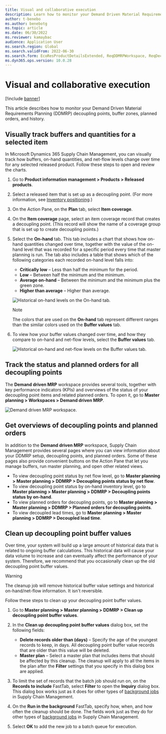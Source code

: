 ```yaml
---
title: Visual and collaborative execution
description: Learn how to monitor your Demand Driven Material Requirements Planning (DDMRP) decoupling points, buffer zones, planned orders, and history.
author: t-benebo
ms.author: benebotg
ms.topic: article
ms.date: 06/30/2022
ms.reviewer: kamaybac
audience: Application User
ms.search.region: Global
ms.search.validFrom: 2022-06-30
ms.search.form: EcoResProductDetailsExtended, ReqDDMRPWorkspace, ReqDecouplingPointsStatusByNetFlow, ReqDecouplingPointStatusByOnHand, ReqPlannedOrderForm, ReqItemDecoupledLeadTime
ms.dyn365.ops.version: 10.0.28
---
```


# Visual and collaborative execution

[!include [banner](../../includes/banner.md)]

This article describes how to monitor your Demand Driven Material Requirements Planning (DDMRP) decoupling points, buffer zones, planned orders, and history.

## Visually track buffers and quantities for a selected item

In Microsoft Dynamics 365 Supply Chain Management, you can visually track how buffers, on-hand quantities, and net-flow levels change over time for any selected released product. Follow these steps to open and review the charts.

1. Go to **Product information management \> Products \> Released products**.
1. Select a released item that is set up as a decoupling point. (For more information, see [Inventory positioning](ddmrp-inventory-positioning.md).)
1. On the Action Pane, on the **Plan** tab, select **Item coverage**.
1. On the **Item coverage** page, select an item coverage record that creates a decoupling point. (This record will show the name of a coverage group that is set up to create decoupling points.)
1. Select the **On-hand** tab. This tab includes a chart that shows how on-hand quantities changed over time, together with the value of the on-hand level that was recorded for a specific period every time that master planning is run. The tab also includes a table that shows which of the following categories each recorded on-hand level falls into:

    - **Critically low** – Less than half the minimum for the period.
    - **Low** – Between half the minimum and the minimum.
    - **Average on-hand** – Between the minimum and the minimum plus the green zone.
    - **Higher than average** – Higher than average.

    ![Historical on-hand levels on the On-hand tab.](media/ddmrp-on-hand-graph.png "Historical on-hand levels on the On-hand tab")

    > [!NOTE]
    > The colors that are used on the **On-hand** tab represent different ranges than the similar colors used on the **Buffer values** tab.

1. To view how your buffer values changed over time, and how they compare to on-hand and net-flow levels, select the **Buffer values** tab.

    ![Historical on-hand and net-flow levels on the Buffer values tab.](media/ddmrp-buffer-values-graph.png "Historical on-hand and net-flow levels on the Buffer values tab")

## Track the status and planned orders for all decoupling points

The **Demand driven MRP** workspace provides several tools, together with key performance indicators (KPIs) and overviews of the status of your decoupling point items and related planned orders. To open it, go to **Master planning \> Workspaces \> Demand driven MRP**.

![Demand driven MRP workspace.](media/ddmrp-workspace.png "Demand driven MRP workspace")

## Get overviews of decoupling points and planned orders

In addition to the **Demand driven MRP** workspace, Supply Chain Management provides several pages where you can view information about your DDMRP setup, decoupling points, and planned orders. Some of these pages also provide convenient buttons on the Action Pane that let you manage buffers, run master planning, and open other related views.

- To view decoupling point status by net flow level, go to **Master planning \> Master planning \> DDMRP \> Decoupling points status by net flow**.
- To view decoupling point status by on-hand inventory level, go to **Master planning \> Master planning \> DDMRP \> Decoupling points status by on-hand**.
- To view planned orders for decoupling points, go to **Master planning \> Master planning \> DDMRP \> Planned orders for decoupling points**.
- To view decoupled lead times, go to **Master planning \> Master planning \> DDMRP \> Decoupled lead time**.

## Clean up decoupling point buffer values

Over time, your system will build up a large amount of historical data that is related to ongoing buffer calculations. This historical data will cause your data volume to increase and can eventually affect the performance of your system. Therefore, we recommend that you occasionally clean up the old decoupling point buffer values.

> [!WARNING]
> The cleanup job will remove historical buffer value settings and historical on-hand/net-flow information. It isn't reversible.

Follow these steps to clean up your decoupling point buffer values.

1. Go to **Master planning \> Master planning \> DDMRP \> Clean up decoupling point buffer values**.
1. In the **Clean up decoupling point buffer values** dialog box, set the following fields:

    - **Delete records older than (days)** – Specify the age of the youngest records to keep, in days. All decoupling point buffer value records that are older than this value will be deleted.
    - **Master plan** – Select a master plan that includes items that should be affected by this cleanup. The cleanup will apply to all the items in the plan after the **Filter** settings that you specify in this dialog box are applied.

1. To limit the set of records that the batch job should run on, on the **Records to include** FastTab, select **Filter** to open the **Inquiry** dialog box. This dialog box works just as it does for other types of [background jobs](../../../fin-ops-core/dev-itpro/sysadmin/batch-processing-overview.md) in Supply Chain Management.
1. On the **Run in the background** FastTab, specify how, when, and how often the cleanup should be done. The fields work just as they do for other types of [background jobs](../../../fin-ops-core/dev-itpro/sysadmin/batch-processing-overview.md) in Supply Chain Management.
1. Select **OK** to add the new job to a batch queue for execution.
